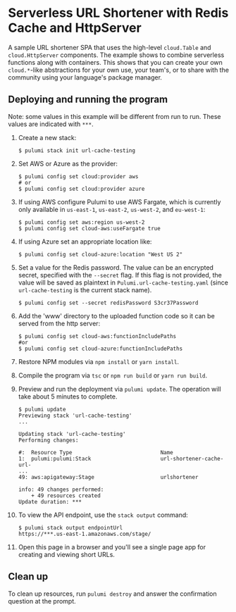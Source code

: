 # Serverless URL Shortener with Redis Cache and HttpServer

A sample URL shortener SPA that uses the high-level `cloud.Table` and `cloud.HttpServer` components. The example shows to combine serverless functions along with containers. This shows that you can create your own `cloud.*`-like
abstractions for your own use, your team's, or to share with the community using your language's package manager.

## Deploying and running the program

Note: some values in this example will be different from run to run.  These values are indicated
with `***`.

1. Create a new stack:

    ```
    $ pulumi stack init url-cache-testing
    ```

1.  Set AWS or Azure as the provider:

    ```
    $ pulumi config set cloud:provider aws
    # or
    $ pulumi config set cloud:provider azure
    ```

1.  If using AWS configure Pulumi to use AWS Fargate, which is currently only available in `us-east-1`, `us-east-2`, `us-west-2`, and `eu-west-1`:

    ```
    $ pulumi config set aws:region us-west-2
    $ pulumi config set cloud-aws:useFargate true
    ```

1. If using Azure set an appropriate location like:

    ```
    $ pulumi config set cloud-azure:location "West US 2"
    ```

1. Set a value for the Redis password. The value can be an encrypted secret, specified with the `--secret` flag. If this flag is not provided, the value will be saved as plaintext in `Pulumi.url-cache-testing.yaml` (since `url-cache-testing` is the current stack name).

    ```
    $ pulumi config set --secret redisPassword S3cr37Password
    ```

1. Add the 'www' directory to the uploaded function code so it can be served from the http server:

    ```
    $ pulumi config set cloud-aws:functionIncludePaths
    #or
    $ pulumi config set cloud-azure:functionIncludePaths
    ```

1. Restore NPM modules via `npm install` or `yarn install`.

1. Compile the program via `tsc` or `npm run build` or `yarn run build`.

1. Preview and run the deployment via `pulumi update`. The operation will take about 5 minutes to complete.

    ```
    $ pulumi update
    Previewing stack 'url-cache-testing'
    ...

    Updating stack 'url-cache-testing'
    Performing changes:

    #:  Resource Type                            Name
    1:  pulumi:pulumi:Stack                      url-shortener-cache-url-
    ...
    49: aws:apigateway:Stage                     urlshortener

    info: 49 changes performed:
        + 49 resources created
    Update duration: ***
    ```

1. To view the API endpoint, use the `stack output` command:

    ```
    $ pulumi stack output endpointUrl
    https://***.us-east-1.amazonaws.com/stage/
    ```

1. Open this page in a browser and you'll see a single page app for creating and viewing short URLs.

## Clean up

To clean up resources, run `pulumi destroy` and answer the confirmation question at the prompt.
